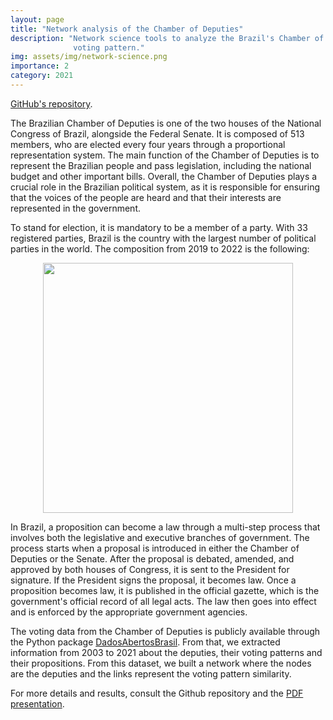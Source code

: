 ```yaml
---
layout: page
title: "Network analysis of the Chamber of Deputies"
description: "Network science tools to analyze the Brazil's Chamber of Deputies considering the 
              voting pattern."
img: assets/img/network-science.png
importance: 2
category: 2021
---
```


[GitHub's repository](https://github.com/lucasmoschen/project-network-science).

The Brazilian Chamber of Deputies is one of the two houses of the National Congress of Brazil, alongside the Federal Senate. It is composed of 513 members, who are elected every four years through a proportional representation system. The main function of the Chamber of Deputies is to represent the Brazilian people and pass legislation, including the national budget and other important bills. Overall, the Chamber of Deputies plays a crucial role in the Brazilian political system, as it is responsible for ensuring that the voices of the people are heard and that their interests are represented in the government.

To stand for election, it is mandatory to be a member of a party.
With 33 registered parties, Brazil is the country with the largest number of political parties in the world.
The composition from 2019 to 2022 is the following:

<center>
<img src="https://upload.wikimedia.org/wikipedia/commons/thumb/2/25/C%C3%A2mara_dos_Deputados_do_Brasil_em_2023.svg/1200px-C%C3%A2mara_dos_Deputados_do_Brasil_em_2023.svg.png" width=400px>
</center>

In Brazil, a proposition can become a law through a multi-step process that involves both the legislative and executive branches of government. 
The process starts when a proposal is introduced in either the Chamber of Deputies or the Senate. 
After the proposal is debated, amended, and approved by both houses of Congress, it is sent to the President for signature.
If the President signs the proposal, it becomes law.
Once a proposition becomes law, it is published in the official gazette, which is the government's official record of all legal acts. 
The law then goes into effect and is enforced by the appropriate government agencies.

The voting data from the Chamber of Deputies is publicly available through the Python package [DadosAbertosBrasil](https://pypi.org/project/DadosAbertosBrasil/).
From that, we extracted information from 2003 to 2021 about the deputies, their voting patterns and their propositions.
From this dataset, we built a network where the nodes are the deputies and the links represent the voting pattern similarity.

For more details and results, consult the Github repository and the [PDF presentation](https://github.com/lucasmoschen/project-network-science/blob/main/notes/project-presentation.pdf).